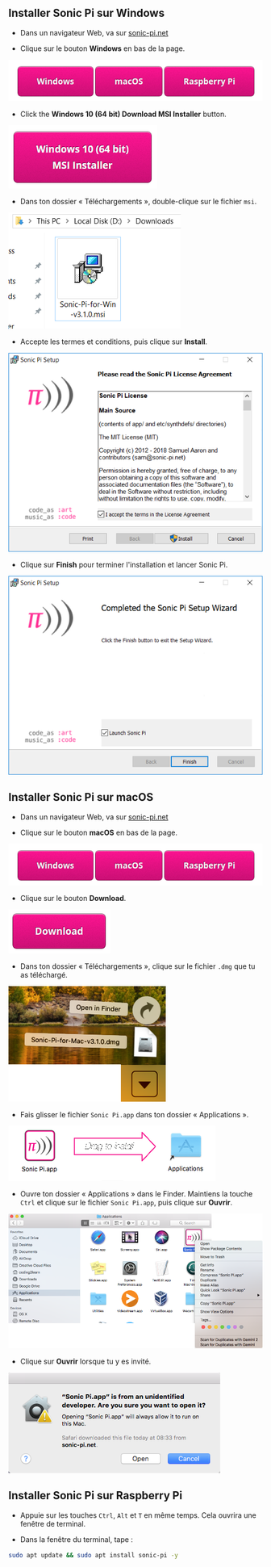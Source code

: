 ## Installer Sonic Pi sur Windows

- Dans un navigateur Web, va sur [sonic-pi.net](https://sonic-pi.net/)

- Clique sur le bouton **Windows** en bas de la page.

![téléchargements](images/download-buttons.png)

- Click the **Windows 10 (64 bit) Download MSI Installer** button.

![msi](images/msi-installer.png)

- Dans ton dossier « Téléchargements », double-clique sur le fichier `msi`.

![windows1](images/windows1.png)

- Accepte les termes et conditions, puis clique sur **Install**.

![windows2](images/windows2.png)

- Clique sur **Finish** pour terminer l'installation et lancer Sonic Pi.

![windows3](images/windows3.png)


## Installer Sonic Pi sur macOS

- Dans un navigateur Web, va sur [sonic-pi.net](https://sonic-pi.net/)

- Clique sur le bouton **macOS** en bas de la page.

![téléchargements](images/download-buttons.png)

- Clique sur le bouton **Download**.

![téléchargement](images/download.png)

- Dans ton dossier « Téléchargements », clique sur le fichier `.dmg` que tu as téléchargé.

![macOS1](images/macOS1.png)

- Fais glisser le fichier `Sonic Pi.app` dans ton dossier « Applications ».

![macOS2](images/macOS2.png)

- Ouvre ton dossier « Applications » dans le Finder. Maintiens la touche `Ctrl` et clique sur le fichier `Sonic Pi.app`, puis clique sur **Ouvrir**.

![macOS3](images/macOS3.png)

- Clique sur **Ouvrir** lorsque tu y es invité.

![macOS4](images/macOS4.png)

## Installer Sonic Pi sur Raspberry Pi

- Appuie sur les touches `Ctrl`, `Alt` et `T` en même temps. Cela ouvrira une fenêtre de terminal.

- Dans la fenêtre du terminal, tape :

```bash
sudo apt update && sudo apt install sonic-pi -y
```

